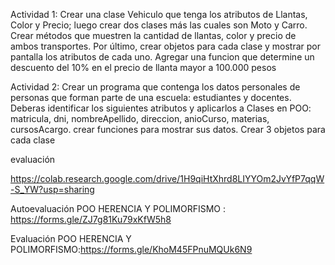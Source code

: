 Actividad 1: 
Crear una clase Vehiculo que tenga los atributos de Llantas, Color y Precio; luego crear dos clases más 
las cuales son Moto y Carro.
Crear métodos que muestren la cantidad de llantas, color y precio de ambos transportes. 
Por último, crear objetos para cada clase y mostrar por pantalla los atributos de cada uno.
Agregar una funcion que determine un descuento del 10% en el precio de llanta mayor a 100.000 pesos




Actividad 2:
Crear un programa que contenga los datos personales de personas que forman parte de una escuela: estudiantes y docentes.
Deberas identificar los siguientes atributos y aplicarlos a Clases en POO: matricula, dni, nombreApellido, direccion, anioCurso, materias, cursosAcargo.
crear funciones para mostrar sus datos.
Crear 3 objetos para cada clase


evaluación

https://colab.research.google.com/drive/1H9qiHtXhrd8LIYYOm2JvYfP7qqW-S_YW?usp=sharing



Autoevaluación  POO HERENCIA Y POLIMORFISMO : https://forms.gle/ZJ7g81Ku79xKfW5h8


Evaluación POO HERENCIA Y POLIMORFISMO:https://forms.gle/KhoM45FPnuMQUk6N9
